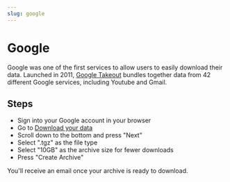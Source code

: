 ```yaml
---
slug: google
---
```

# Google

Google was one of the first services to allow users to easily download their
data. Launched in 2011, [Google Takeout](https://takeout.google.com) bundles
together data from 42 different Google services, including Youtube and Gmail.

## Steps

* Sign into your Google account in your browser
* Go to [Download your data](https://takeout.google.com/settings/takeout)
* Scroll down to the bottom and press "Next"
* Select ".tgz" as the file type
* Select "10GB" as the archive size for fewer downloads
* Press "Create Archive"

You'll receive an email once your archive is ready to download.
